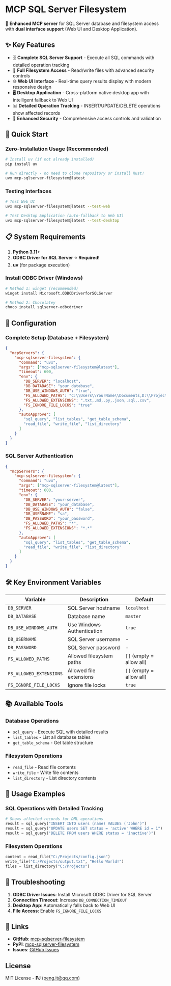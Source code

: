# MCP SQL Server Filesystem

🚀 **Enhanced MCP server** for SQL Server database and filesystem access with **dual interface support** (Web UI and Desktop Application).

## ✨ Key Features

- 🗄️ **Complete SQL Server Support** - Execute all SQL commands with detailed operation tracking
- 📁 **Full Filesystem Access** - Read/write files with advanced security controls  
- 🌐 **Web UI Interface** - Real-time query results display with modern responsive design
- 🖥️ **Desktop Application** - Cross-platform native desktop app with intelligent fallback to Web UI
- 📊 **Detailed Operation Tracking** - INSERT/UPDATE/DELETE operations show affected records
- 🔐 **Enhanced Security** - Comprehensive access controls and validation

## 🚀 Quick Start

### Zero-Installation Usage (Recommended)

```bash
# Install uv (if not already installed)
pip install uv

# Run directly - no need to clone repository or install Rust!
uvx mcp-sqlserver-filesystem@latest
```

### Testing Interfaces

```bash
# Test Web UI
uvx mcp-sqlserver-filesystem@latest --test-web

# Test Desktop Application (auto-fallback to Web UI)
uvx mcp-sqlserver-filesystem@latest --test-desktop
```

## 📋 System Requirements

1. **Python 3.11+**
2. **ODBC Driver for SQL Server** ⭐ **Required!**
3. **uv** (for package execution)

### Install ODBC Driver (Windows)

```bash
# Method 1: winget (recommended)
winget install Microsoft.ODBCDriverforSQLServer

# Method 2: Chocolatey  
choco install sqlserver-odbcdriver
```

## 🔧 Configuration

### Complete Setup (Database + Filesystem)

```json
{
  "mcpServers": {
    "mcp-sqlserver-filesystem": {
      "command": "uvx",
      "args": ["mcp-sqlserver-filesystem@latest"], 
      "timeout": 600,
      "env": {
        "DB_SERVER": "localhost",
        "DB_DATABASE": "your_database",
        "DB_USE_WINDOWS_AUTH": "true",
        "FS_ALLOWED_PATHS": "C:\\Users\\YourName\\Documents,D:\\Projects", 
        "FS_ALLOWED_EXTENSIONS": ".txt,.md,.py,.json,.sql,.csv",
        "FS_IGNORE_FILE_LOCKS": "true"
      },
      "autoApprove": [
        "sql_query", "list_tables", "get_table_schema",
        "read_file", "write_file", "list_directory"
      ]
    }
  }
}
```

### SQL Server Authentication

```json
{
  "mcpServers": {
    "mcp-sqlserver-filesystem": {
      "command": "uvx",
      "args": ["mcp-sqlserver-filesystem@latest"],
      "timeout": 600,
      "env": {
        "DB_SERVER": "your-server", 
        "DB_DATABASE": "your_database",
        "DB_USE_WINDOWS_AUTH": "false",
        "DB_USERNAME": "sa",
        "DB_PASSWORD": "your_password",
        "FS_ALLOWED_PATHS": "*",
        "FS_ALLOWED_EXTENSIONS": "*.*"
      },
      "autoApprove": [
        "sql_query", "list_tables", "get_table_schema",
        "read_file", "write_file", "list_directory"
      ]
    }
  }
}
```

## 🛠️ Key Environment Variables

| Variable | Description | Default |
|----------|-------------|---------|
| `DB_SERVER` | SQL Server hostname | `localhost` |
| `DB_DATABASE` | Database name | `master` |
| `DB_USE_WINDOWS_AUTH` | Use Windows Authentication | `true` |
| `DB_USERNAME` | SQL Server username | - |
| `DB_PASSWORD` | SQL Server password | - |
| `FS_ALLOWED_PATHS` | Allowed filesystem paths | `[]` (empty = allow all) |
| `FS_ALLOWED_EXTENSIONS` | Allowed file extensions | `[]` (empty = allow all) |
| `FS_IGNORE_FILE_LOCKS` | Ignore file locks | `true` |

## 📚 Available Tools

### Database Operations
- `sql_query` - Execute SQL with detailed results
- `list_tables` - List all database tables  
- `get_table_schema` - Get table structure

### Filesystem Operations
- `read_file` - Read file contents
- `write_file` - Write file contents  
- `list_directory` - List directory contents

## 🎯 Usage Examples

### SQL Operations with Detailed Tracking
```python
# Shows affected records for DML operations
result = sql_query("INSERT INTO users (name) VALUES ('John')")
result = sql_query("UPDATE users SET status = 'active' WHERE id = 1") 
result = sql_query("DELETE FROM users WHERE status = 'inactive')")
```

### Filesystem Operations  
```python
content = read_file("C:/Projects/config.json")
write_file("C:/Projects/output.txt", "Hello World!")
files = list_directory("C:/Projects")
```

## 🚨 Troubleshooting

1. **ODBC Driver Issues**: Install Microsoft ODBC Driver for SQL Server
2. **Connection Timeout**: Increase `DB_CONNECTION_TIMEOUT`  
3. **Desktop App**: Automatically falls back to Web UI
4. **File Access**: Enable `FS_IGNORE_FILE_LOCKS`

## 📖 Links

- **GitHub**: [mcp-sqlserver-filesystem](https://github.com/ppengit/mcp-sqlserver-filesystem)
- **PyPI**: [mcp-sqlserver-filesystem](https://pypi.org/project/mcp-sqlserver-filesystem/)
- **Issues**: [GitHub Issues](https://github.com/ppengit/mcp-sqlserver-filesystem/issues)

## License

MIT License - **PJ** ([peng.it@qq.com](mailto:peng.it@qq.com))